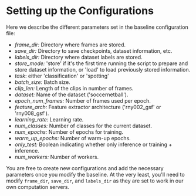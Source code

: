# Setting up the Configurations

Here we describe the different parameters set in the baseline configuration file:

- _frame_dir:_ Directory where frames are stored.
- _save_dir:_ Directory to save checkpoints, dataset information, etc.
- _labels_dir:_ Directory where dataset labels are stored.
- _store_mode:_ 'store' if it's the first time running the script to prepare and store dataset information, or 'load' to load previously stored information.
- _task_: either 'classification' or 'spotting'
- _batch_size:_ Batch size.
- _clip_len:_ Length of the clips in number of frames.
- _dataset:_ Name of the dataset ('soccernetball').
- _epoch_num_frames:_ Number of frames used per epoch.
- _feature_arch:_ Feature extractor architecture ('rny002_gsf' or 'rny008_gsf').
- _learning_rate:_ Learning rate.
- _num_classes:_ Number of classes for the current dataset.
- _num_epochs:_ Number of epochs for training.
- _warm_up_epochs:_ Number of warm-up epochs.
- _only_test:_ Boolean indicating whether only inference or training + inference.
- _num_workers:_ Number of workers.

You are free to create new configurations and add the necessary parameters once you modify the baseline. At the very least, you'll need to modify `frame_dir`, `save_dir`, and `labels_dir` as they are set to work in our own computation servers. 
